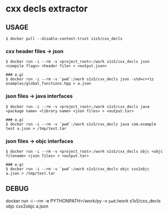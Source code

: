 # cxx decls extractor

## USAGE

``` shell
$ docker pull --disable-content-trust s1s5/cxx_decls
```

### cxx header files -> json
``` shell
$ docker run -i --rm -v <project_root>:/work s1s5/cxx_decls json <compile flags> <header file> > <output.json>

### e.g)
$ docker run -i --rm -v `pwd`:/work s1s5/cxx_decls json -std=c++1z examples/global_functions.hpp > a.json
```


### json files -> java interfaces

``` shell
$ docker run -i --rm -v <project_root>:/work s1s5/cxx_decls java <package name> <library name> <json files> > <output.tar>

### e.g)
$ docker run -i --rm -v `pwd`:/work s1s5/cxx_decls java com.example test a.json > /tmp/test.tar
```

### json files -> objc interfaces

``` shell
$ docker run -i --rm -v <project_root>:/work s1s5/cxx_decls objc <objc filename> <json files> > <output.tar>

### e.g)
$ docker run -i --rm -v `pwd`:/work s1s5/cxx_decls objc cxx2objc a.json > /tmp/test.tar
```


## DEBUG
docker run -i --rm -e PYTHONPATH=/work/py -v `pwd`:/work s1s5/cxx_decls objc cxx2objc a.json
